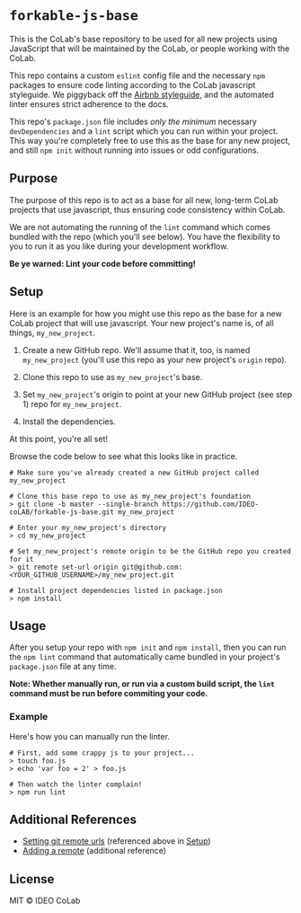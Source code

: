 # `forkable-js-base`

This is the CoLab's base repository to be used for all new projects using JavaScript that will be maintained by the CoLab, or people working with the CoLab.

This repo contains a custom `eslint` config file and the necessary `npm` packages to ensure code linting according to the CoLab javascript styleguide. We piggyback off the [Airbnb styleguide](https://github.com/airbnb/javascript), and the automated linter ensures strict adherence to the docs.

This repo's `package.json` file includes *only the minimum* necessary `devDependencies` and a `lint` script which you can run within your project. This way you're completely free to use this as the base for any new project, and still `npm init` without running into issues or odd configurations.

## Purpose

The purpose of this repo is to act as a base for all new, long-term CoLab projects that use javascript, thus ensuring code consistency within CoLab.

We are not automating the running of the `lint` command which comes bundled with the repo (which you'll see below). You have the flexibility to you to run it as you like during your development workflow.

**Be ye warned: Lint your code before committing!**

## Setup

Here is an example for how you might use this repo as the base for a new CoLab project that will use javascript. Your new project's name is, of all things, `my_new_project`.

1. Create a new GitHub repo. We'll assume that it, too, is named `my_new_project` (you'll use this repo as your new project's `origin` repo).

2. Clone this repo to use as `my_new_project`'s base. 

3. Set `my_new_project`'s origin to point at your new GitHub project (see step 1) repo for `my_new_project`.

4. Install the dependencies.

At this point, you're all set! 

Browse the code below to see what this looks like in practice.

```shell
# Make sure you've already created a new GitHub project called my_new_project

# Clone this base repo to use as my_new_project's foundation
> git clone -b master --single-branch https://github.com/IDEO-coLAB/forkable-js-base.git my_new_project

# Enter your my_new_project's directory
> cd my_new_project

# Set my_new_project's remote origin to be the GitHub repo you created for it
> git remote set-url origin git@github.com:<YOUR_GITHUB_USERNAME>/my_new_project.git

# Install project dependencies listed in package.json
> npm install
```

## Usage

After you setup your repo with `npm init` and `npm install`, then you can run the `npm lint` command that automatically came bundled in your project's `package.json` file at any time.

**Note: Whether manually run, or run via a custom build script, the `lint` command must be run before commiting your code.**

### Example

Here's how you can manually run the linter.

```shell
# First, add some crappy js to your project...
> touch foo.js
> echo 'var foo = 2' > foo.js

# Then watch the linter complain!
> npm run lint
```

## Additional References

- [Setting git remote urls](https://help.github.com/articles/changing-a-remote-s-url/) (referenced above in [Setup](#setup))
- [Adding a remote](https://help.github.com/articles/adding-a-remote/) (additional reference)

## License

MIT © IDEO CoLab
